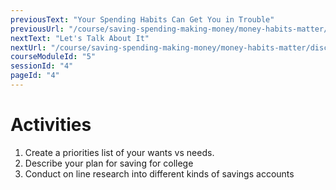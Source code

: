 ```yaml
---
previousText: "Your Spending Habits Can Get You in Trouble"
previousUrl: "/course/saving-spending-making-money/money-habits-matter/spending-habits"
nextText: "Let's Talk About It"
nextUrl: "/course/saving-spending-making-money/money-habits-matter/discussion"
courseModuleId: "5"
sessionId: "4"
pageId: "4"
---
```



# Activities

1.	Create a priorities list of your wants vs needs. 
2.	Describe your plan for saving for college
3.	Conduct on line research into different kinds of savings accounts

